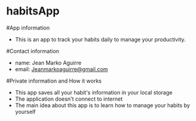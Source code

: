 # habitsApp

#App information

- This is an app to track your habits daily to manage your productivity.

#Contact information

- name: Jean Marko Aguirre
- email: Jeanmarkoaguirre@gmail.com

#Private information and How it works

- This app saves all your habit's information in your local storage
- The application doesn't connect to internet
- The main idea about this app is to learn how to manage your habits by yourself
